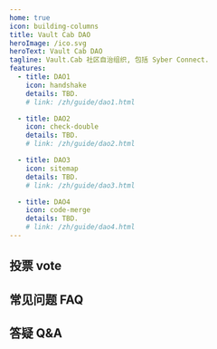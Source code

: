 ```yaml
---
home: true
icon: building-columns
title: Vault Cab DAO
heroImage: /ico.svg
heroText: Vault Cab DAO
tagline: Vault.Cab 社区自治组织, 包括 Syber Connect. 
features:
  - title: DAO1
    icon: handshake
    details: TBD.
    # link: /zh/guide/dao1.html 

  - title: DAO2
    icon: check-double
    details: TBD.
    # link: /zh/guide/dao2.html  

  - title: DAO3
    icon: sitemap
    details: TBD.
    # link: /zh/guide/dao3.html 

  - title: DAO4
    icon: code-merge
    details: TBD.
    # link: /zh/guide/dao4.html  
---
```


## 投票 vote

## 常见问题 FAQ

## 答疑 Q&A

